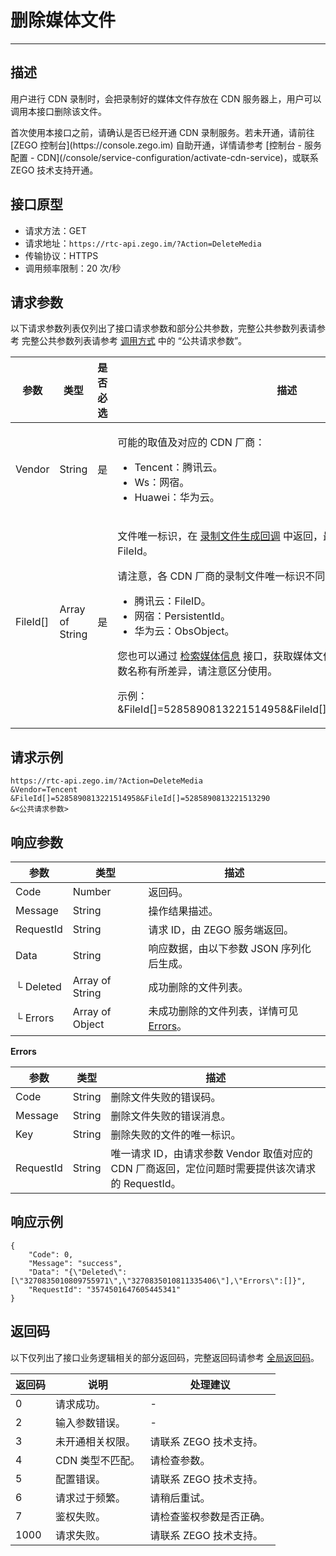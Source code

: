 # 删除媒体文件

---

## 描述


用户进行 CDN 录制时，会把录制好的媒体文件存放在 CDN 服务器上，用户可以调用本接口删除该文件。

<Warning title="注意">
首次使用本接口之前，请确认是否已经开通 CDN 录制服务。若未开通，请前往 [ZEGO 控制台](https://console.zego.im) 自助开通，详情请参考 [控制台 - 服务配置 - CDN](/console/service-configuration/activate-cdn-service)，或联系 ZEGO 技术支持开通。

</Warning>



## 接口原型

- 请求方法：GET
- 请求地址：`https://rtc-api.zego.im/?Action=DeleteMedia`
- 传输协议：HTTPS
- 调用频率限制：20 次/秒

## 请求参数

以下请求参数列表仅列出了接口请求参数和部分公共参数，完整公共参数列表请参考 完整公共参数列表请参考 [调用方式](/real-time-voice-server/api-reference/accessing-server-apis#公共请求参数) 中的 “公共请求参数”。


<table>

<thead>
  <tr>
    <th>参数</th>
    <th>类型</th>
    <th>是否必选</th>
    <th>描述</th>
  </tr>
</thead>
<tbody>
  <tr>
    <td>Vendor</td>
    <td>String</td>
    <td>是</td>
    <td><p>可能的取值及对应的 CDN 厂商：</p><ul><li>Tencent：腾讯云。</li><li>Ws：网宿。</li><li>Huawei：华为云。</li></ul></td>
  </tr>
  <tr>
    <td>FileId[]</td>
    <td>Array of String</td>
    <td>是</td>
    <td><p>文件唯一标识，在 <a href="https://doc-zh.zego.im/article/19690" target="blank">录制文件生成回调</a> 中返回，最大支持 100 个媒体文件 FileId。</p><p>请注意，各 CDN 厂商的录制文件唯一标识不同：</p><ul><li>腾讯云：FileID。</li><li>网宿：PersistentId。</li><li>华为云：ObsObject。</li></ul><p>您也可以通过 <a href="https://doc-zh.zego.im/article/19637" target="blank">检索媒体信息</a> 接口，获取媒体文件的唯一标识，标识对应的参数名称有所差异，请注意区分使用。</p><p>示例：&FileId[]=5285890813221514958&FileId[]=5285890813221513290</p></td>
  </tr>
</tbody>
</table>


## 请求示例

```
https://rtc-api.zego.im/?Action=DeleteMedia
&Vendor=Tencent
&FileId[]=5285890813221514958&FileId[]=5285890813221513290
&<公共请求参数>
```

## 响应参数


| 参数 | 类型 | 描述 |
|---|---|---|
| Code | Number | 返回码。 |
| Message | String | 操作结果描述。 |
| RequestId | String | 请求 ID，由 ZEGO 服务端返回。 |
| Data | String | 响应数据，由以下参数 JSON 序列化后生成。 |
| └ Deleted | Array of String | 成功删除的文件列表。 |
| └ Errors | Array of Object | 未成功删除的文件列表，详情可见[Errors](#Errors)。 |

<a id="errors"></a>
**Errors**

| 参数 | 类型 | 描述 |
|---|---|---|
| Code | String | 删除文件失败的错误码。 |
| Message | String | 删除文件失败的错误消息。 |
| Key | String | 删除失败的文件的唯一标识。 |
| RequestId | String | 唯一请求 ID，由请求参数 Vendor 取值对应的 CDN 厂商返回，定位问题时需要提供该次请求的 RequestId。 |



## 响应示例

```
{
    "Code": 0,
    "Message": "success",
    "Data": "{\"Deleted\":[\"3270835010809755971\",\"3270835010811335406\"],\"Errors\":[]}",
    "RequestId": "3574501647605445341"
}
```

## 返回码

以下仅列出了接口业务逻辑相关的部分返回码，完整返回码请参考 [全局返回码](https://doc-zh.zego.im/)。

|返回码|说明|处理建议|
|-----|------|-----|
| 0 | 请求成功。 |-|
| 2 | 输入参数错误。 |-|
| 3 | 未开通相关权限。 | 请联系 ZEGO 技术支持。|
| 4 | CDN 类型不匹配。 | 请检查参数。|
| 5 | 配置错误。 | 请联系 ZEGO 技术支持。|
| 6 | 请求过于频繁。 | 请稍后重试。|
| 7 | 鉴权失败。 | 请检查鉴权参数是否正确。|
| 1000  | 请求失败。 | 请联系 ZEGO 技术支持。|
